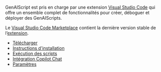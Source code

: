 GenAIScript est pris en charge par une extension [Visual Studio Code](https://code.visualstudio.com/) qui offre un ensemble complet de fonctionnalités pour créer, déboguer et déployer des GenAIScripts.

Le [Visual Studio Code Marketplace](https://marketplace.visualstudio.com/items?itemName=genaiscript.genaiscript-vscode) contient la dernière version stable de l’[extension](https://marketplace.visualstudio.com/items?itemName=genaiscript.genaiscript-vscode).

* [Télécharger](https://marketplace.visualstudio.com/items?itemName=genaiscript.genaiscript-vscode)
* [Instructions d'installation](../../../reference/getting-started/installation/#visual-studio-code-extension/)
* [Exécution des scripts](../../../reference/reference/vscode/running-scripts/)
* [Intégration Copilot Chat](../../../reference/reference/vscode/github-copilot-chat/)
* [Paramètres](../../../reference/reference/vscode/settings/)
